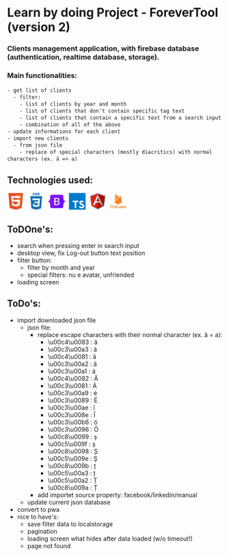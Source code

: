 # Learn by doing Project - ForeverTool (version 2)

### Clients management application, with firebase database (authentication, realtime database, storage).
  ### Main functionalities:
    - get list of clients
      - filter:
        - list of clients by year and month
        - list of clients that don't contain specific tag text
        - list of clients that contain a specific text from a search input
        - combination of all of the above
    - update informations for each client
    - import new clients
      - from json file
        - replace of special characters (mostly diacritics) with normal characters (ex. ă => a)


## Technologies used:
<div>
  <img src="https://github.com/devicons/devicon/blob/master/icons/html5/html5-original.svg" title="HTML5" alt="HTML" width="40" height="40"/>&nbsp;
  <img src="https://github.com/devicons/devicon/blob/master/icons/css3/css3-plain-wordmark.svg"  title="CSS3" alt="CSS" width="40" height="40"/>&nbsp;
  <img src="https://github.com/devicons/devicon/blob/master/icons/bootstrap/bootstrap-original.svg "  title="Bootstrap" alt="Bootstrap" width="40" height="40"/>&nbsp;
  <img src="https://github.com/devicons/devicon/blob/master/icons/typescript/typescript-original.svg" title="TypeScript" alt="TypeScript" width="40" height="40"/>&nbsp;
  <img src="https://github.com/devicons/devicon/blob/master/icons/angularjs/angularjs-original.svg" title="Angular" alt="Angular" width="40" height="40"/>&nbsp;
  <img src="https://github.com/devicons/devicon/blob/master/icons/firebase/firebase-plain-wordmark.svg" title="Firebase" alt="Firebase" width="40" height="40"/>&nbsp;
</div>


  ## ToDOne's:
  - search when pressing enter in search input
  - desktop view, fix Log-out button text position
  - filter button:
    - filter by month and year
    - special filters: nu e avatar, unfriended
  - loading screen
  
  ## ToDo's:
  - import downloaded json file
    - json file:
      - replace escape characters with their normal character (ex. ă = a):
        - \u00c4\u0083 : ă
        - \u00c3\u00a3 : ã
        - \u00c4\u0081 : ā
        - \u00c3\u00a2 : â
        - \u00c3\u00a1 : á
        - \u00c4\u0082 : Ă
        - \u00c3\u0081 : Á
        - \u00c3\u00a9 : é
        - \u00c3\u0089 : É
        - \u00c3\u00ae : î
        - \u00c3\u008e : Î
        - \u00c3\u00b6 : ö
        - \u00c3\u0096 : Ö
        - \u00c8\u0099 : ș
        - \u00c5\u009f : ș
        - \u00c8\u0098 : Ș
        - \u00c5\u009e : Ş
        - \u00c8\u009b : ț
        - \u00c5\u00a3 : ț
        - \u00c5\u00a2 : Ț
        - \u00c8\u009a : Ț
      - add importet source property: facebook/linkedin/manual
    - update current json database
  - convert to pwa
  - nice to have's:
    - save filter data to localstorage
    - pagination
    - loading screen what hides after data loaded (w/o timeout!)
    - page not found
